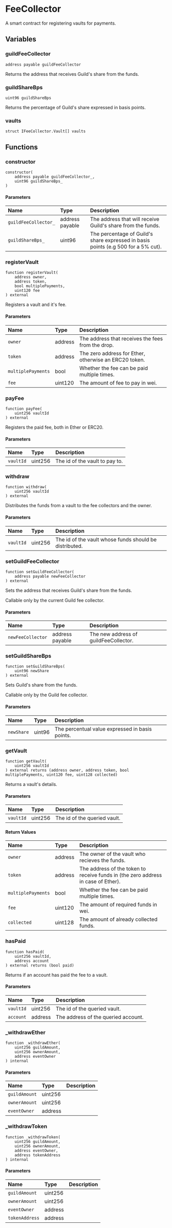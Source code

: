 # FeeCollector

A smart contract for registering vaults for payments.

## Variables

### guildFeeCollector

```solidity
address payable guildFeeCollector
```

Returns the address that receives Guild's share from the funds.

### guildShareBps

```solidity
uint96 guildShareBps
```

Returns the percentage of Guild's share expressed in basis points.

### vaults

```solidity
struct IFeeCollector.Vault[] vaults
```

## Functions

### constructor

```solidity
constructor(
    address payable guildFeeCollector_,
    uint96 guildShareBps_
) 
```

#### Parameters

| Name | Type | Description |
| :--- | :--- | :---------- |
| `guildFeeCollector_` | address payable | The address that will receive Guild's share from the funds. |
| `guildShareBps_` | uint96 | The percentage of Guild's share expressed in basis points (e.g 500 for a 5% cut). |

### registerVault

```solidity
function registerVault(
    address owner,
    address token,
    bool multiplePayments,
    uint120 fee
) external
```

Registers a vault and it's fee.

#### Parameters

| Name | Type | Description |
| :--- | :--- | :---------- |
| `owner` | address | The address that receives the fees from the drop. |
| `token` | address | The zero address for Ether, otherwise an ERC20 token. |
| `multiplePayments` | bool | Whether the fee can be paid multiple times. |
| `fee` | uint120 | The amount of fee to pay in wei. |

### payFee

```solidity
function payFee(
    uint256 vaultId
) external
```

Registers the paid fee, both in Ether or ERC20.

#### Parameters

| Name | Type | Description |
| :--- | :--- | :---------- |
| `vaultId` | uint256 | The id of the vault to pay to. |

### withdraw

```solidity
function withdraw(
    uint256 vaultId
) external
```

Distributes the funds from a vault to the fee collectors and the owner.

#### Parameters

| Name | Type | Description |
| :--- | :--- | :---------- |
| `vaultId` | uint256 | The id of the vault whose funds should be distributed. |

### setGuildFeeCollector

```solidity
function setGuildFeeCollector(
    address payable newFeeCollector
) external
```

Sets the address that receives Guild's share from the funds.

Callable only by the current Guild fee collector.

#### Parameters

| Name | Type | Description |
| :--- | :--- | :---------- |
| `newFeeCollector` | address payable | The new address of guildFeeCollector. |

### setGuildShareBps

```solidity
function setGuildShareBps(
    uint96 newShare
) external
```

Sets Guild's share from the funds.

Callable only by the Guild fee collector.

#### Parameters

| Name | Type | Description |
| :--- | :--- | :---------- |
| `newShare` | uint96 | The percentual value expressed in basis points. |

### getVault

```solidity
function getVault(
    uint256 vaultId
) external returns (address owner, address token, bool multiplePayments, uint120 fee, uint128 collected)
```

Returns a vault's details.

#### Parameters

| Name | Type | Description |
| :--- | :--- | :---------- |
| `vaultId` | uint256 | The id of the queried vault. |

#### Return Values

| Name | Type | Description |
| :--- | :--- | :---------- |
| `owner` | address | The owner of the vault who recieves the funds. |
| `token` | address | The address of the token to receive funds in (the zero address in case of Ether). |
| `multiplePayments` | bool | Whether the fee can be paid multiple times. |
| `fee` | uint120 | The amount of required funds in wei. |
| `collected` | uint128 | The amount of already collected funds. |
### hasPaid

```solidity
function hasPaid(
    uint256 vaultId,
    address account
) external returns (bool paid)
```

Returns if an account has paid the fee to a vault.

#### Parameters

| Name | Type | Description |
| :--- | :--- | :---------- |
| `vaultId` | uint256 | The id of the queried vault. |
| `account` | address | The address of the queried account. |

### _withdrawEther

```solidity
function _withdrawEther(
    uint256 guildAmount,
    uint256 ownerAmount,
    address eventOwner
) internal
```

#### Parameters

| Name | Type | Description |
| :--- | :--- | :---------- |
| `guildAmount` | uint256 |  |
| `ownerAmount` | uint256 |  |
| `eventOwner` | address |  |

### _withdrawToken

```solidity
function _withdrawToken(
    uint256 guildAmount,
    uint256 ownerAmount,
    address eventOwner,
    address tokenAddress
) internal
```

#### Parameters

| Name | Type | Description |
| :--- | :--- | :---------- |
| `guildAmount` | uint256 |  |
| `ownerAmount` | uint256 |  |
| `eventOwner` | address |  |
| `tokenAddress` | address |  |

